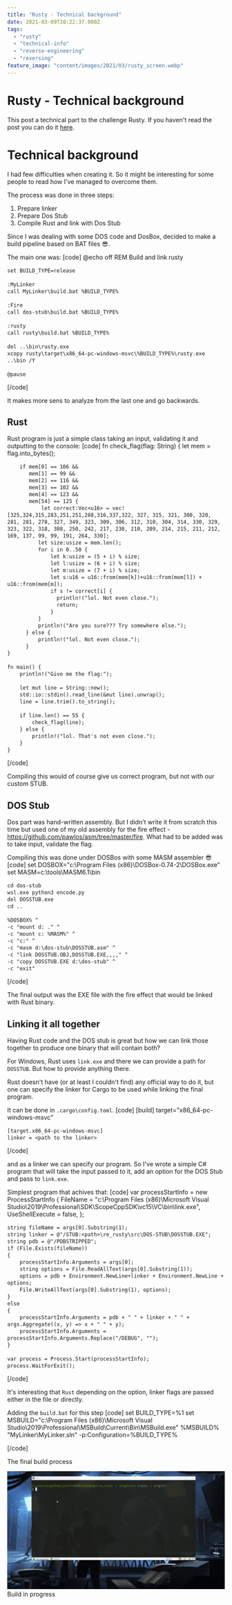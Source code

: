 ```yaml
---
title: "Rusty - Technical background"
date: 2021-03-09T20:22:37.000Z
tags:
  - "rusty"
  - "technical-info"
  - "reverse-engineering"
  - "reversing"
feature_image: "content/images/2021/03/rusty_screen.webp"
---
```


# Rusty - Technical background

This post a technical part to the challenge Rusty. If you haven't read the post you can do it [here](20210203-rusty.md).

# Technical background

I had few difficulties when creating it. So it might be interesting for some people to read how I've managed to overcome them.

The process was done in three steps:

1) Prepare linker
2) Prepare Dos Stub
3) Compile Rust and link with Dos Stub

Since I was dealing with some DOS code and DosBox, decided to make a build pipeline based on BAT files 😎.

The main one was:
[code]
    @echo off
    REM Build and link rusty

    set BUILD_TYPE=release

    :MyLinker
    call MyLinker\build.bat %BUILD_TYPE%

    :Fire
    call dos-stub\build.bat %BUILD_TYPE%

    :rusty
    call rusty\build.bat %BUILD_TYPE%

    del ..\bin\rusty.exe
    xcopy rusty\target\x86_64-pc-windows-msvc\%BUILD_TYPE%\rusty.exe ..\bin /Y

    @pause

[/code]

It makes more sens to analyze from the last one and go backwards.

## Rust

Rust program is just a simple class taking an input, validating it and outputting to the console:
[code]
    fn check_flag(flag: String)
    {
        let mem = flag.into_bytes();

        if mem[0] == 106 &&
           mem[1] == 99 &&
           mem[2] == 116 &&
           mem[3] == 102 &&
           mem[4] == 123 &&
           mem[54] == 125 {
               let correct:Vec<u16> = vec![325,324,315,283,251,251,288,316,337,322, 327, 315, 321, 300, 320, 281, 281, 278, 327, 349, 323, 309, 306, 312, 310, 304, 314, 330, 329, 323, 322, 318, 308, 250, 242, 217, 230, 210, 209, 214, 215, 211, 212, 169, 137, 99, 99, 191, 264, 330];
              let size:usize = mem.len();
              for i in 0..50 {
                  let k:usize = (5 + i) % size;
                  let l:usize = (6 + i) % size;
                  let m:usize = (7 + i) % size;
                  let s:u16 = u16::from(mem[k])+u16::from(mem[l]) + u16::from(mem[m]);
                  if s != correct[i] {
                    println!("lol. Not even close.");
                    return;
                  }
              }
              println!("Are you sure??? Try somewhere else.");
          } else {
              println!("lol. Not even close.");
          }
    }

    fn main() {
        println!("Give me the flag:");

        let mut line = String::new();
        std::io::stdin().read_line(&mut line).unwrap();
        line = line.trim().to_string();

        if line.len() == 55 {
            check_flag(line);
        } else {
            println!("lol. That's not even close.");
        }
    }

[/code]

Compiling this would of course give us correct program, but not with our custom STUB.

## DOS Stub

Dos part was hand-written assembly. But I didn't write it from scratch this time but used one of my old assembly for the fire effect - <https://github.com/pawlos/asm/tree/master/fire>. What had to be added was to take input, validate the flag.

Compiling this was done under DOSBos with some MASM assembler 😎
[code]
    set DOSBOX="c:\Program Files (x86)\DOSBox-0.74-2\DOSBox.exe"
    set MASM=c:\tools\MASM6.1\bin

    cd dos-stub
    wsl.exe python3 encode.py
    del DOSSTUB.exe
    cd ..

    %DOSBOX% ^
    -c "mount d: ." ^
    -c "mount c: %MASM%" ^
    -c "c:" ^
    -c "masm d:\dos-stub\DOSSTUB.asm" ^
    -c "link DOSSTUB.OBJ,DOSSTUB.EXE,,,," ^
    -c "copy DOSSTUB.EXE d:\dos-stub" ^
    -c "exit"

[/code]

The final output was the EXE file with the fire effect that would be linked with Rust binary.

## Linking it all together

Having Rust code and the DOS stub is great but how we can link those together to produce one binary that will contain both?

For Windows, Rust uses `link.exe` and there we can provide a path for `DOSSTUB`. But how to provide anything there.

Rust doesn't have (or at least I couldn't find) any official way to do it, but one can specify the linker for Cargo to be used while linking the final program.

It can be done in `.cargo\config.toml`.
[code]
    [build]
    target="x86_64-pc-windows-msvc"

    [target.x86_64-pc-windows-msvc]
    linker = <path to the linker>

[/code]

and as a linker we can specify our program. So I've wrote a simple C# program that will take the input passed to it, add an option for the DOS Stub and pass to `link.exe`.

Simplest program that achives that:
[code]
    var processStartInfo = new ProcessStartInfo
    {
        FileName = "c:\\Program Files (x86)\\Microsoft Visual Studio\\2019\\Professional\\SDK\\ScopeCppSDK\\vc15\\VC\\bin\\link.exe",
        UseShellExecute = false,
    };

    string fileName = args[0].Substring(1);
    string linker = @"/STUB:<path>\re_rusty\src\DOS-STUB\DOSSTUB.EXE";
    string pdb = @"/PDBSTRIPPED";
    if (File.Exists(fileName))
    {
        processStartInfo.Arguments = args[0];
        string options = File.ReadAllText(args[0].Substring(1));
        options = pdb + Environment.NewLine+linker + Environment.NewLine + options;
        File.WriteAllText(args[0].Substring(1), options);
    }
    else
    {
        processStartInfo.Arguments = pdb + " " + linker + " " + args.Aggregate((x, y) => x + " " + y);
        processStartInfo.Arguments = processStartInfo.Arguments.Replace("/DEBUG", "");
    }

    var process = Process.Start(processStartInfo);
    process.WaitForExit();

[/code]

It's interesting that `Rust` depending on the option, linker flags are passed either in the file or directly.

Adding the `build.bat` for this step
[code]
    set BUILD_TYPE=%1
    set MSBUILD="c:\Program Files (x86)\Microsoft Visual Studio\2019\Professional\MSBuild\Current\Bin\MSBuild.exe"
    %MSBUILD% "MyLinker\MyLinker.sln" -p:Configuration=%BUILD_TYPE%

[/code]

The final build process

![](content/images/2021/03/rusty_build2.webp)Build in progress
